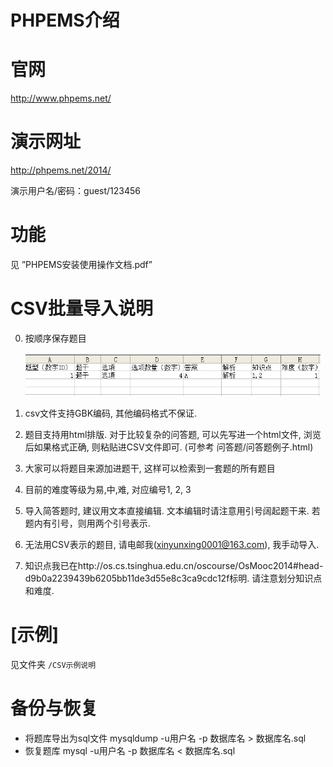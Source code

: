 # PHPEMS介绍

# 官网
http://www.phpems.net/

# 演示网址
http://phpems.net/2014/

演示用户名/密码：guest/123456

# 功能
见 ”PHPEMS安装使用操作文档.pdf”

# CSV批量导入说明
0. 按顺序保存题目

	![题目格式](./format.png)

1. csv文件支持GBK编码, 其他编码格式不保证.
2. 题目支持用html排版. 对于比较复杂的问答题, 可以先写进一个html文件, 浏览后如果格式正确, 则粘贴进CSV文件即可. (可参考 问答题/问答题例子.html)
3. 大家可以将题目来源加进题干, 这样可以检索到一套题的所有题目
4. 目前的难度等级为易,中,难, 对应编号1, 2, 3
5. 导入简答题时, 建议用文本直接编辑. 文本编辑时请注意用引号阔起题干来. 若题内有引号，则用两个引号表示.
6. 无法用CSV表示的题目, 请电邮我(xinyunxing0001@163.com), 我手动导入.
7. 知识点我已在http://os.cs.tsinghua.edu.cn/oscourse/OsMooc2014#head-d9b0a2239439b6205bb11de3d55e8c3ca9cdc12f标明. 请注意划分知识点和难度.

# [示例] 
见文件夹 ``/CSV示例说明 ``

# 备份与恢复
* 将题库导出为sql文件
mysqldump -u用户名 -p 数据库名 > 数据库名.sql
* 恢复题库
mysql -u用户名 -p 数据库名 < 数据库名.sql 

